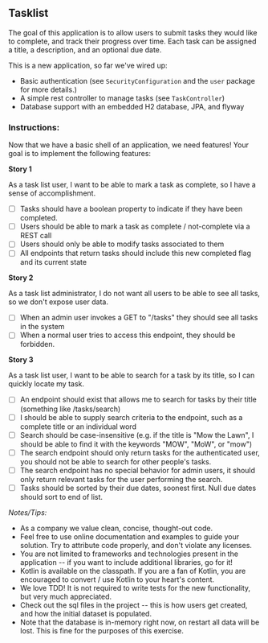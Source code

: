 ## Tasklist
The goal of this application is to allow users to submit tasks they would like to complete, and track their progress over time.
Each task can be assigned a title, a description, and an optional due date.

This is a new application, so far we've wired up:
- Basic authentication (see `SecurityConfiguration` and the `user` package for more details.)
- A simple rest controller to manage tasks (see `TaskController`)
- Database support with an embedded H2 database, JPA, and flyway

### Instructions:

Now that we have a basic shell of an application, we need features! Your goal is to implement the following features:

**Story 1**

As a task list user, I want to be able to mark a task as complete, so I have a sense of accomplishment.
 - [ ] Tasks should have a boolean property to indicate if they have been completed.
 - [ ] Users should be able to mark a task as complete / not-complete via a REST call
 - [ ] Users should only be able to modify tasks associated to them
 - [ ] All endpoints that return tasks should include this new completed flag and its current state

**Story 2**

As a task list administrator, I do not want all users to be able to see all tasks, so we don't expose user data. 
 - [ ] When an admin user invokes a GET to "/tasks" they should see all tasks in the system 
 - [ ] When a normal user tries to access this endpoint, they should be forbidden.
 
**Story 3**

As a task list user, I want to be able to search for a task by its title, so I can quickly locate my task.
 - [ ] An endpoint should exist that allows me to search for tasks by their title (something like /tasks/search)
 - [ ] I should be able to supply search criteria to the endpoint, such as a complete title or an individual word
 - [ ] Search should be case-insensitive (e.g. if the title is "Mow the Lawn", I should be able to find it with the keywords "MOW", "MoW", or "mow")
 - [ ] The search endpoint should only return tasks for the authenticated user, you should not be able to search for other people's tasks.
 - [ ] The search endpoint has no special behavior for admin users, it should only return relevant tasks for the user performing the search.
 - [ ] Tasks should be sorted by their due dates, soonest first. Null due dates should sort to end of list.
 
*Notes/Tips:* 
- As a company we value clean, concise, thought-out code. 
- Feel free to use online documentation and examples to guide your solution. Try to attribute code properly, and don't violate any licenses. 
- You are not limited to frameworks and technologies present in the application -- if you want to include additional libraries, go for it!
- Kotlin is available on the classpath. If you are a fan of Kotlin, you are encouraged to convert / use Kotlin to your heart's content.
- We love TDD! It is not required to write tests for the new functionality, but very much appreciated.
- Check out the sql files in the project -- this is how users get created, and how the initial dataset is populated. 
- Note that the database is in-memory right now, on restart all data will be lost. This is fine for the purposes of this exercise. 
